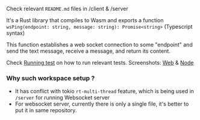 
Check relevant `README.md` files in /client & /server

It's a Rust library that compiles to Wasm and exports a function 
`wsPing(endpoint: string, message: string): Promise<string>` (Typescript syntax)

This function establishes a web socket connection to some "endpoint" and send the text message, receive a message, and return its content.

Check [Running test](https://github.com/sitetester/wasm-to-websocket/tree/main/client#running-test) on how to run relevant tests.  Screenshots: [Web](https://github.com/sitetester/wasm-to-websocket/tree/main/client/web/README.md) & [Node](https://github.com/sitetester/wasm-to-websocket/tree/main/client/tests/README.md)
### Why such workspace setup ? 
- It has conflict with tokio `rt-multi-thread` feature, which is being used in `/server` for running Websocket server
- For websocket server, currently there is only a single file, it's better to put it in same repository. 
